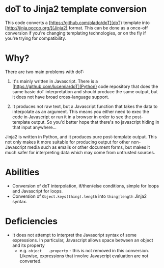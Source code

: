 # doT to Jinja2 template conversion

This code converts a [https://github.com/olado/doT](doT) template into
[http://jinja.pocoo.org/](Jinja2) format.  This can be done as a once-off
conversion if you're changing templating technologies, or on the fly if
you're trying for compatibility.

# Why?

There are two main problems with doT:

1. It's mainly written in Javascript.  There is a
   [https://github.com/lucemia/doT](Python) code repository that does the same
   basic doT interpretation and should produce the same output, but it does
   not have broad cross-language support.

2. It produces not raw text, but a Javascript function that takes the data
   to interpolate as an argument.  This means you either need to exec the code
   in Javascript or run it in a browser in order to see the post-template
   output.  So you'd better hope that there's no javascript hiding in that
   input anywhere...

Jinja2 is written in Python, and it produces pure post-template output.  This
not only makes it more suitable for producing output for other non-Javascript
media such as emails or other document forms, but makes it much safer for
interpreting data which may come from untrusted sources.

# Abilities

* Conversion of doT interpolation, if/then/else conditions, simple for loops
  and Javascript for loops.
* Conversion of `Object.keys(thing).length` into `thing|length` Jinja2 syntax.

# Deficiencies

* It does not attempt to interpret the Javascript syntax of some expressions.
  In particular, Javascript allows space between an object and its property
  - e.g. `object   .property` - this is not removed in this conversion.
  Likewise, expressions that involve Javascript evaluation are not converted.

